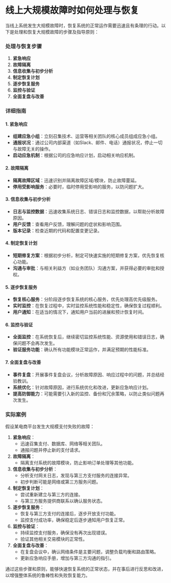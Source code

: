 # 线上大规模故障时如何处理与恢复

<font style="color:rgba(0, 0, 0, 0.82);">当线上系统发生大规模故障时，恢复系统的正常运作需要迅速且有条理的行动。以下是处理和恢复大规模故障的步骤及指导原则：</font>

### <font style="color:rgba(0, 0, 0, 0.82);">处理与恢复步骤</font>

1. **<font style="color:rgba(0, 0, 0, 0.82);">紧急响应</font>**
2. **<font style="color:rgba(0, 0, 0, 0.82);">故障隔离</font>**
3. **<font style="color:rgba(0, 0, 0, 0.82);">信息收集与初步分析</font>**
4. **<font style="color:rgba(0, 0, 0, 0.82);">制定恢复计划</font>**
5. **<font style="color:rgba(0, 0, 0, 0.82);">逐步恢复服务</font>**
6. **<font style="color:rgba(0, 0, 0, 0.82);">监控与验证</font>**
7. **<font style="color:rgba(0, 0, 0, 0.82);">全面复盘与改善</font>**

### <font style="color:rgba(0, 0, 0, 0.82);">详细指南</font>

#### <font style="color:rgba(0, 0, 0, 0.82);">1. 紧急响应</font>

+ **<font style="color:rgba(0, 0, 0, 0.82);">组建应急小组</font>**<font style="color:rgba(0, 0, 0, 0.82);">：立刻召集技术、运营等相关团队的核心成员组成应急小组。</font>
+ **<font style="color:rgba(0, 0, 0, 0.82);">通报状况</font>**<font style="color:rgba(0, 0, 0, 0.82);">：通过公司内部渠道（如Slack、邮件、电话）通报状况，停止一切与故障无关的操作。</font>
+ **<font style="color:rgba(0, 0, 0, 0.82);">启动应急机制</font>**<font style="color:rgba(0, 0, 0, 0.82);">：根据公司的应急响应计划，启动相关响应机制。</font>

#### <font style="color:rgba(0, 0, 0, 0.82);">2. 故障隔离</font>

+ **<font style="color:rgba(0, 0, 0, 0.82);">隔离故障区域</font>**<font style="color:rgba(0, 0, 0, 0.82);">：迅速识别并隔离故障区域/模块，防止故障蔓延。</font>
+ **<font style="color:rgba(0, 0, 0, 0.82);">停用受影响服务</font>**<font style="color:rgba(0, 0, 0, 0.82);">：必要时，临时停用受影响的服务，以防问题扩大。</font>

#### <font style="color:rgba(0, 0, 0, 0.82);">3. 信息收集与初步分析</font>

+ **<font style="color:rgba(0, 0, 0, 0.82);">日志与监控数据</font>**<font style="color:rgba(0, 0, 0, 0.82);">：迅速收集系统日志、错误日志和监控数据，以帮助分析故障原因。</font>
+ **<font style="color:rgba(0, 0, 0, 0.82);">用户反馈</font>**<font style="color:rgba(0, 0, 0, 0.82);">：查看用户反馈，理解问题的症状和影响范围。</font>
+ **<font style="color:rgba(0, 0, 0, 0.82);">版本记录</font>**<font style="color:rgba(0, 0, 0, 0.82);">：检查近期的代码和配置变更记录。</font>

#### <font style="color:rgba(0, 0, 0, 0.82);">4. 制定恢复计划</font>

+ **<font style="color:rgba(0, 0, 0, 0.82);">短期修复方案</font>**<font style="color:rgba(0, 0, 0, 0.82);">：根据初步分析，制定可快速实施的短期修复方案，优先恢复核心功能。</font>
+ **<font style="color:rgba(0, 0, 0, 0.82);">沟通与审批</font>**<font style="color:rgba(0, 0, 0, 0.82);">：与相关利益方（如业务团队）沟通方案，并获得必要的审批和授权。</font>

#### <font style="color:rgba(0, 0, 0, 0.82);">5. 逐步恢复服务</font>

+ **<font style="color:rgba(0, 0, 0, 0.82);">恢复核心服务</font>**<font style="color:rgba(0, 0, 0, 0.82);">：分阶段逐步恢复系统的核心服务，优先处理高优先级服务。</font>
+ **<font style="color:rgba(0, 0, 0, 0.82);">实时监控</font>**<font style="color:rgba(0, 0, 0, 0.82);">：在恢复过程中，实时监控系统性能和稳定性，确保恢复过程顺利。</font>
+ **<font style="color:rgba(0, 0, 0, 0.82);">用户通知</font>**<font style="color:rgba(0, 0, 0, 0.82);">：在适当的情况下，通知用户当前的进展和预计恢复时间。</font>

#### <font style="color:rgba(0, 0, 0, 0.82);">6. 监控与验证</font>

+ **<font style="color:rgba(0, 0, 0, 0.82);">全面监控</font>**<font style="color:rgba(0, 0, 0, 0.82);">：在系统恢复后，继续密切监控系统性能、资源使用和错误日志，确保问题不会再次发生。</font>
+ **<font style="color:rgba(0, 0, 0, 0.82);">验证服务功能</font>**<font style="color:rgba(0, 0, 0, 0.82);">：确认所有功能模块正常运作，并满足预期的性能标准。</font>

#### <font style="color:rgba(0, 0, 0, 0.82);">7. 全面复盘与改善</font>

+ **<font style="color:rgba(0, 0, 0, 0.82);">事件复盘</font>**<font style="color:rgba(0, 0, 0, 0.82);">：开展事件复盘会议，分析故障原因、响应过程中的问题，并总结经验教训。</font>
+ **<font style="color:rgba(0, 0, 0, 0.82);">系统优化</font>**<font style="color:rgba(0, 0, 0, 0.82);">：针对故障原因，进行系统优化和改进，更新应急响应计划。</font>
+ **<font style="color:rgba(0, 0, 0, 0.82);">提高防御能力</font>**<font style="color:rgba(0, 0, 0, 0.82);">：可能需要引入新的监控、备份和冗余策略，以防止类似问题再次发生。</font>

### <font style="color:rgba(0, 0, 0, 0.82);">实际案例</font>

<font style="color:rgba(0, 0, 0, 0.82);">假设某电商平台发生大规模支付失败的故障：</font>

1. **<font style="color:rgba(0, 0, 0, 0.82);">紧急响应</font>**<font style="color:rgba(0, 0, 0, 0.82);">：</font>
    + <font style="color:rgba(0, 0, 0, 0.82);">迅速召集支付、数据库、网络等相关团队。</font>
    + <font style="color:rgba(0, 0, 0, 0.82);">通报问题并停止新的支付请求。</font>
2. **<font style="color:rgba(0, 0, 0, 0.82);">故障隔离</font>**<font style="color:rgba(0, 0, 0, 0.82);">：</font>
    + <font style="color:rgba(0, 0, 0, 0.82);">隔离支付系统的故障模块，防止影响订单处理等其他功能。</font>
3. **<font style="color:rgba(0, 0, 0, 0.82);">信息收集与初步分析</font>**<font style="color:rgba(0, 0, 0, 0.82);">：</font>
    + <font style="color:rgba(0, 0, 0, 0.82);">分析支付网关日志，发现与第三方支付服务的连接异常。</font>
    + <font style="color:rgba(0, 0, 0, 0.82);">初步判断可能是网络或第三方服务问题。</font>
4. **<font style="color:rgba(0, 0, 0, 0.82);">制定恢复计划</font>**<font style="color:rgba(0, 0, 0, 0.82);">：</font>
    + <font style="color:rgba(0, 0, 0, 0.82);">尝试重新建立与第三方的连接。</font>
    + <font style="color:rgba(0, 0, 0, 0.82);">与第三方服务提供商联系以确认服务状态。</font>
5. **<font style="color:rgba(0, 0, 0, 0.82);">逐步恢复服务</font>**<font style="color:rgba(0, 0, 0, 0.82);">：</font>
    + <font style="color:rgba(0, 0, 0, 0.82);">恢复与第三方支付的连接后，逐步开放支付功能。</font>
    + <font style="color:rgba(0, 0, 0, 0.82);">监控支付成功率，确保稳定后逐步通知用户恢复正常。</font>
6. **<font style="color:rgba(0, 0, 0, 0.82);">监控与验证</font>**<font style="color:rgba(0, 0, 0, 0.82);">：</font>
    + <font style="color:rgba(0, 0, 0, 0.82);">持续监控支付服务，确保没有再次出现错误。</font>
    + <font style="color:rgba(0, 0, 0, 0.82);">验证其他相关交易模块的正常性。</font>
7. **<font style="color:rgba(0, 0, 0, 0.82);">全面复盘与改善</font>**<font style="color:rgba(0, 0, 0, 0.82);">：</font>
    + <font style="color:rgba(0, 0, 0, 0.82);">在复盘会议中，确认网络条件是主要问题，调整负载均衡和路由策略。</font>
    + <font style="color:rgba(0, 0, 0, 0.82);">更新应急响应手册，增加与第三方沟通的指引。</font>

<font style="color:rgba(0, 0, 0, 0.82);">通过这些步骤和原则，能够快速恢复系统的正常状态，并在事后进行反思和改进，以增强整体系统的鲁棒性和失败恢复能力。</font>
